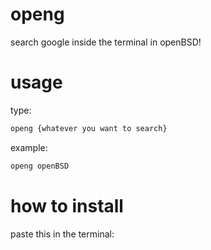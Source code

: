 # openg
search google inside the terminal in openBSD!


# usage 
type:
```sh
openg {whatever you want to search}
```
example:
```sh
openg openBSD
```

# how to install
paste this in the terminal:
```sh

```
